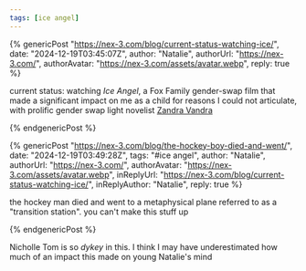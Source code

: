 ```yaml
---
tags: [ice angel]
---
```


{% genericPost "https://nex-3.com/blog/current-status-watching-ice/",
    date: "2024-12-19T03:45:07Z",
    author: "Natalie",
    authorUrl: "https://nex-3.com/",
    authorAvatar: "https://nex-3.com/assets/avatar.webp",
    reply: true %}
  <p>
    current status: watching <em>Ice Angel</em>, a Fox Family gender-swap film
    that made a significant impact on me as a child for reasons I could not
    articulate, with prolific gender swap light novelist
    <span class="mention h-card"
      ><a class="u-url u-uid" href="https://zandravandra.com/">Zandra Vandra</a
      ><data class="p-name" value="Zandra"></data
      ><data class="p-nickname" value="ZandraVandra"></data
      ><data
        class="u-photo"
        value="https://zandravandra.com/images/1000/10809271/zandravatar_blurry.jpg"
      ></data
    ></span>
  </p>
{% endgenericPost %}

{% genericPost "https://nex-3.com/blog/the-hockey-boy-died-and-went/",
    date: "2024-12-19T03:49:28Z",
    tags: "#ice angel",
    author: "Natalie",
    authorUrl: "https://nex-3.com/",
    authorAvatar: "https://nex-3.com/assets/avatar.webp",
    inReplyUrl: "https://nex-3.com/blog/current-status-watching-ice/",
    inReplyAuthor: "Natalie",
    reply: true %}
  <p>
    the hockey man died and went to a metaphysical plane referred to as a
    "transition station". you can't make this stuff up
  </p>
{% endgenericPost %}

Nicholle Tom is so _dykey_ in this. I think I may have underestimated how much
of an impact this made on young Natalie's mind
